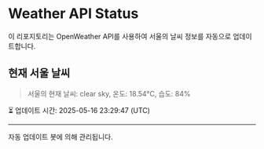 
# Weather API Status

이 리포지토리는 OpenWeather API를 사용하여 서울의 날씨 정보를 자동으로 업데이트합니다.

## 현재 서울 날씨
> 서울의 현재 날씨: clear sky, 온도: 18.54°C, 습도: 84%

⏳ 업데이트 시간: 2025-05-16 23:29:47 (UTC)

---
자동 업데이트 봇에 의해 관리됩니다.
